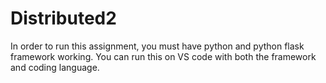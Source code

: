 # Distributed2
In order to run this assignment, you must have python and python flask framework working. You can run this on VS code with both the framework and coding language. 
